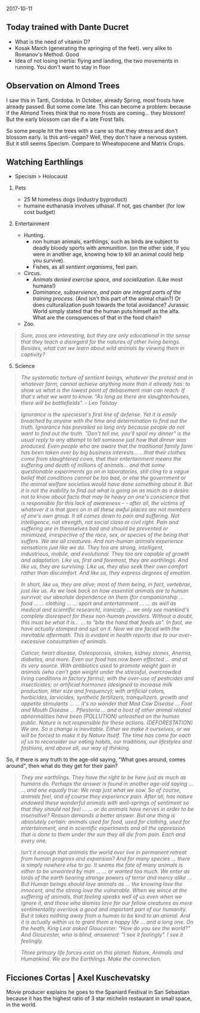 2017-10-11
## Today trained with Dante Ducret

- What is the need of vitamin D?
- Kosak March (generating the springing of the feet). very alike to Romanov's Method. Good
- Idea of not losing inertia: flying and landing, the two movements in running. You don't want to stay in floor

## Observation on Almond Trees

I saw this in Tanti, Córdoba. In October, already Spring, most frosts have already passed.  But some come late. This can become a problem: because if the Almond Trees think that no more frosts are coming... they blossom! But the early blossom can die if a late Frost falls. 

So some people hit the trees with a cane so that they stress and don't blossom early. Is this anti-vegan? Well, they don't have a nervous system. But it still seems Specism. Compare to Wheatopocene and Matrix Crops.

## Watching Earthlings

- Specism > Holocaust

1. Pets
	- 25 M homeless dogs (industry byproduct)
	- humaine euthanasia involves uthasal. If not, gas chamber (for low cost budget)

4. Entertainment 

	- Hunting.
		- non human animals, earthlings, such as birds are subject to deadly bloody sports with ammunition.
(on the other side, if you were in another age, knowing how to kill an animal could help you survive).
		- Fishes, as all _sentient organisms_, feel pain.
	- Circus. 
		- _Animals denied exercise space, and socialization_. (Like most humans!)
		- _Dominance, subservience, and pain are integral parts of the training process_. (And isn't this part of the animal chain?) Or does culturalization push towards the total avoidance? Jurassic World simply stated that the human puts himself as the alfa. What are the consquences of that in the food chain?
	- Zoo. 

> _Sure, zoos are interesting, but they are only educational in the sense that they teach a disregard for the natures of other living beings. Besides, what can we learn about wild animals by viewing them in captivity?_

5. Science

> _The systematic torture of sentient beings, whatever the pretext and in whatever form, cannot achieve anything more than it already has: to show us what is the lowest point of debasement man can reach. If that's what we want to know. "As long as there are slaughterhouses, there will be battlefields". - Leo Tolstoy_

> _Ignorance is the speciesist's first line of defense. Yet it is easily breached by anyone with the time and determination to find out the truth. Ignorance has prevailed so long only because people do not want to find out the truth. "Don't tell me, you'll spoil my dinner" is the usual reply to any attempt to tell someone just how that dinner was produced. Even people who are aware that the traditional family farm has been taken over by big business interests... ...that their clothes come from slaughtered cows, that their entertainment means the suffering and death of millions of animals... and that some questionable experiments go on in laboratories, still cling to a vague belief that conditions cannot be too bad, or else the government or the animal welfare societies would have done something about it. But it is not the inability to find out what is going on as much as a desire not to know about facts that may lie heavy on one's conscience that is responsible for this lack of awareness - - after all, the victims of whatever it is that goes on in all these awful places are not members of one's own group. It all comes down to pain and suffering. Not intelligence, not strength, not social class or civil right. Pain and suffering are in themselves bad and should be prevented or minimized, irrespective of the race, sex, or species of the being that suffers. We are all creatures. And non-human animals experience sensations just like we do. They too are strong, intelligent, industrious, mobile, and evolutional. They too are capable of growth and adaptation. Like us, first and foremost, they are earthlings. And like us, they are surviving. Like us, they also seek their own comfort rather than discomfort. And like us, they express degrees of emotion._

> _In short, like us, they are alive; most of them being, in fact, vertebrae, just like us. As we look back on how essential animals are to human survival; our absolute dependence on them (for companionship ... food ... ... clothing ... ... sport and entertainment ... ... as well as medical and scientific research), ironically ... we only see mankind's complete disrespect for these non-human providers. Without a doubt, this must be what it is... ... to "bite the hand that feeds us". In fact, we have actually stomped and spit on it. Now we are faced with the inevitable aftermath. This is evident in health reports due to our over-excessive consumption of animals._

> _Cancer, heart disease, Osteoporosis, strokes, kidney stones, Anemia, diabetes, and more. Even our food has now been effected ... and at its very source. With antibiotics used to promote weight gain in animals (who can't gain weight under the stressful, overcrowded living conditions in factory farms); with the over-use of pesticides and insecticides; or artificial hormones (designed to increase milk production, litter size and frequency); with artificial colors, herbicides, larvicides, synthetic fertilizers, tranquilizers, growth and appetite stimulants ... ... it's no wonder that Mad Cow Disease ... Foot and Mouth Disease ... Pfiesteria ... and a host of other animal related abnormalities have been (POLLUTION) unleashed on the human public. Nature is not responsible for these actions. (DEFORESTATION) We are.  So a change is inevitable. Either we make it ourselves, or we will be forced to make it by Nature Itself. The time has come for each of us to reconsider our eating habits, our traditions, our lifestyles and fashions, and above all, our way of thinking._

So, if there is any truth to the age-old saying, "What goes around, comes around", then what do they get for their pain?

> _They are earthlings. They have the right to be here just as much as humans do. Perhaps the answer is found in another age-old saying ... ... and one equally true: We reap just what we sow. So of course, animals feel, and of course they experience pain. After all, has nature endowed these wonderful animals with well-springs of sentiment so that they should not feel ... ... or do animals have nerves in order to be insensitive? Reason demands a better answer. But one thing is absolutely certain: animals used for food, used for clothing, used for entertainment, and in scientific experiments and all the oppression that is done to them under the sun they all die from pain. Each and every one._

> _Isn't it enough that animals the world over live in permanent retreat from human progress and expansion? And for many species ... there is simply nowhere else to go. It seems the fate of many animals is either to be unwanted by man ... ... or wanted too much. We enter as lords of the earth bearing strange powers of terror and mercy alike ... But Human beings should love animals as ... the knowing love the innocent, and the strong love the vulnerable. When we wince at the suffering of animals, that feeling speaks well of us even when we ignore it, and those who dismiss love for our fellow creatures as mere sentimentality overlook a good and important part of our humanity. But it takes nothing away from a human to be kind to an animal. And it is actually within us to grant them a happy life ... and a long one. On the heath, King Lear asked Gloucester: "How do you see the world?" And Gloucester, who is blind, answered: "I see it feelingly". I see it feelingly._

> _Three primary life forces exist on this planet: Nature, Animals and Humankind. We are the Earthlings. Make the connection._

## Ficciones Cortas | Axel Kuschevatsky

Movie producer explains he goes to the Spaniard Festival in San Sebastian because it has the highest ratio of 3 star michelin restaurant in small space, in the world.

